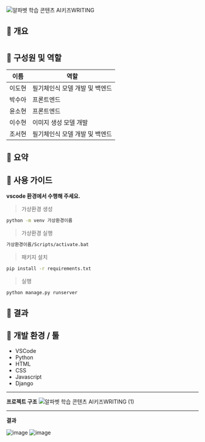 ![알파벳 학습 콘텐츠 AI키즈WRITING](https://github.com/westnowise/alphabet_write/assets/156265926/6d7da5c0-6196-46bf-82dd-58b1279e6431)

## 📌 개요


# 





## 📌 **구성원 및 역할**

| 이름 | 역할 | 
| --- | --- |
| 이도현 | 필기체인식 모델 개발 및 백엔드 | 
| 박수아 | 프론트엔드 | 
| 윤소현 | 프론트엔드 | 
| 이수현 | 이미지 생성 모델 개발 | 
| 조서현 | 필기체인식 모델 개발 및 백엔드 | 






## 📌 요약





## 📌 사용 가이드

**vscode 환경에서 수행해 주세요.**
   

>가상환경 생성

```bash
python -m venv 가상환경이름
```
>가상환경 실행
```bash
가상환경이름/Scripts/activate.bat
```
>패키지 설치
```bash
pip install -r requirements.txt
```
>실행
```bash
python manage.py runserver
```




## 📌 결과



## 📌 개발 환경 / 툴

- VSCode
- Python
- HTML
- CSS
- Javascript
- Django 


---
**프로젝트 구조**
![알파벳 학습 콘텐츠 AI키즈WRITING (1)](https://github.com/westnowise/alphabet_write/assets/156265926/b448e72a-f0be-48a7-873d-6ace57e1c0b1)

---
**결과**

![image](https://github.com/westnowise/alphabet_write/assets/156265926/2a095dbc-02f7-4b5d-b9c9-74c0a70159da)
![image](https://github.com/westnowise/alphabet_write/assets/156265926/509bb341-2e59-4701-9857-1dfaf8844442)



